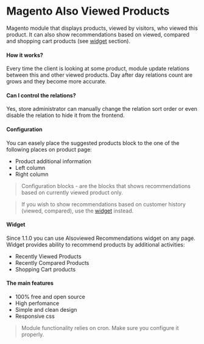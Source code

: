 Magento Also Viewed Products
============================

Magento module that displays products, viewed by visitors, who viewed this
product. It can also show recommendations based on viewed, compared and shopping
cart products (see [widget](#widget) section).

#### How it works?
Every time the client is looking at some product, module update relations between
this and other viewed products. Day after day relations count are grows and they
become more accurate.

#### Can I control the relations?
Yes, store administrator can manually change the relation sort order or even
disable the relation to hide it from the frontend.

#### Configuration
You can easely place the suggested products block to the one of the following
places on product page:

- Product additional information
- Left column
- Right column

> Configuration blocks - are the blocks that shows recommendations based on
> currently viewed product only.

> If you wish to show recommendations based on customer history (viewed, compared),
> use the [widget](#widget) instead.

#### Widget
Since 1.1.0 you can use Alsoviewed Recommendations widget on any page.
Widget provides ability to recommend products by additional activities:

 - Recently Viewed Products
 - Recently Compared Products
 - Shopping Cart products

#### The main features
- 100% free and open source
- High perfomance
- Simple and clean design
- Responsive css

> Module functionality relies on cron. Make sure you configure it properly.
